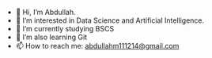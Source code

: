 - 👋 Hi, I’m Abdullah.
- 👀 I’m interested in Data Science and Artificial Intelligence.
- 🌱 I’m currently studying BSCS
- 🌱 I’m also learning Git
- 📫 How to reach me: abdullahm111214@gmail.com

<!---
Abdullah019/Abdullah019 is a ✨ special ✨ repository because its `README.md` (this file) appears on your GitHub profile.
You can click the Preview link to take a look at your changes.
--->
